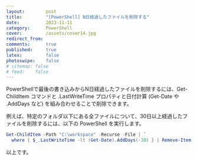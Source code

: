 ```yaml
---
layout:        post
title:         "[PowerShell] N日経過したファイルを削除する"
date:          2023-11-11
category:      PowerShell
cover:         /assets/cover14.jpg
redirect_from:
comments:      true
published:     true
latex:         false
photoswipe:    false
# sitemap: false
# feed:    false
---
```


PowerShellで最後の書き込みからN日経過したファイルを削除するには、Get-ChildItem コマンドと .LastWriteTime プロパティと日付計算 (Get-Date や .AddDays など) を組み合わせることで削除できます。

例えば、特定のフォルダ以下にある全ファイルについて、30日以上経過したファイルを削除するには、以下の PowerShell を実行します。

```ps1
Get-ChildItem -Path "C:\workspace" -Recurse -File | `
  where { $_.LastWriteTime -lt (Get-Date).AddDays(-30) } | Remove-Item -Force
```

以上です。
